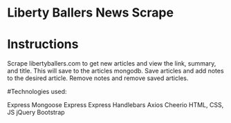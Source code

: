 # Liberty Ballers News Scrape

# Instructions

Scrape libertyballers.com to get new articles and view the link, summary, and title. 
This will save to the articles mongodb.
Save articles and add notes to the desired article.
Remove notes and remove saved articles.

#Technologies used:

Express
Mongoose
Express
Express Handlebars
Axios
Cheerio
HTML, CSS, JS
jQuery
Bootstrap

